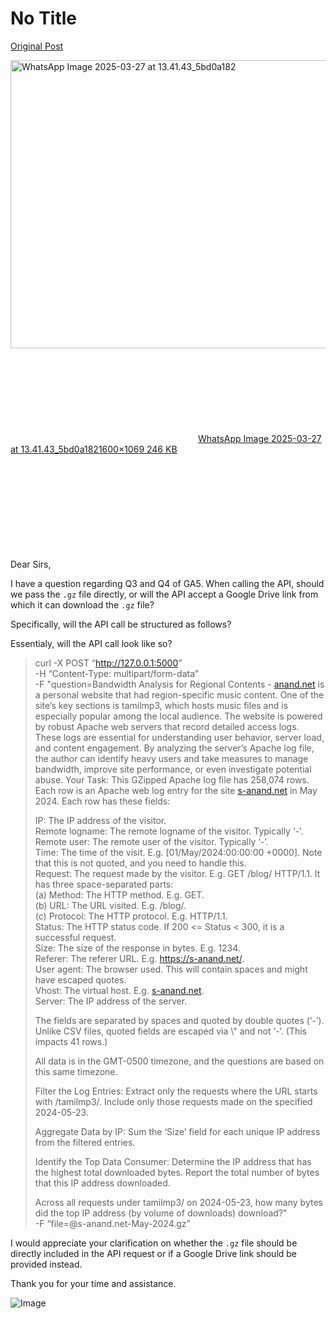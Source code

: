 # No Title

[Original Post](https://discourse.onlinedegree.iitm.ac.in/t/169029/132)

<p><div class="lightbox-wrapper"><a class="lightbox" href="https://europe1.discourse-cdn.com/flex013/uploads/iitm/original/3X/4/d/4d95a26e7ed85f52ff71db596714dbbe5700b798.jpeg" data-download-href="/uploads/short-url/b4lm39wJ9R3tDVR7qK0kX6mx7K0.jpeg?dl=1" title="WhatsApp Image 2025-03-27 at 13.41.43_5bd0a182" rel="noopener nofollow ugc"><img src="https://europe1.discourse-cdn.com/flex013/uploads/iitm/optimized/3X/4/d/4d95a26e7ed85f52ff71db596714dbbe5700b798_2_690x461.jpeg" alt="WhatsApp Image 2025-03-27 at 13.41.43_5bd0a182" data-base62-sha1="b4lm39wJ9R3tDVR7qK0kX6mx7K0" width="690" height="461" srcset="https://europe1.discourse-cdn.com/flex013/uploads/iitm/optimized/3X/4/d/4d95a26e7ed85f52ff71db596714dbbe5700b798_2_690x461.jpeg, https://europe1.discourse-cdn.com/flex013/uploads/iitm/optimized/3X/4/d/4d95a26e7ed85f52ff71db596714dbbe5700b798_2_1035x691.jpeg 1.5x, https://europe1.discourse-cdn.com/flex013/uploads/iitm/optimized/3X/4/d/4d95a26e7ed85f52ff71db596714dbbe5700b798_2_1380x922.jpeg 2x" data-dominant-color="2B2E33"><div class="meta"><svg class="fa d-icon d-icon-far-image svg-icon" aria-hidden="true"><use href="#far-image"></use></svg><span class="filename">WhatsApp Image 2025-03-27 at 13.41.43_5bd0a182</span><span class="informations">1600×1069 246 KB</span><svg class="fa d-icon d-icon-discourse-expand svg-icon" aria-hidden="true"><use href="#discourse-expand"></use></svg></div></a></div><br>
Dear Sirs,</p>
<p>I have a question regarding Q3 and Q4 of GA5. When calling the API, should we pass the <code>.gz</code> file directly, or will the API accept a Google Drive link from which it can download the <code>.gz</code> file?</p>
<p>Specifically, will the API call be structured as follows?</p>
<p>Essentialy, will the API call look like so?</p>
<blockquote>
<p>curl -X POST “<a href="http://127.0.0.1:5000" rel="noopener nofollow ugc">http://127.0.0.1:5000</a>” <br>
-H “Content-Type: multipart/form-data” <br>
-F "question=Bandwidth Analysis for Regional Contents - <a href="http://anand.net" rel="noopener nofollow ugc">anand.net</a> is a personal website that had region-specific music content. One of the site’s key sections is tamilmp3, which hosts music files and is especially popular among the local audience. The website is powered by robust Apache web servers that record detailed access logs. These logs are essential for understanding user behavior, server load, and content engagement. By analyzing the server’s Apache log file, the author can identify heavy users and take measures to manage bandwidth, improve site performance, or even investigate potential abuse. Your Task: This GZipped Apache log file has 258,074 rows. Each row is an Apache web log entry for the site <a href="http://s-anand.net" rel="noopener nofollow ugc">s-anand.net</a> in May 2024. Each row has these fields:</p>
<p>IP: The IP address of the visitor.<br>
Remote logname: The remote logname of the visitor. Typically ‘-’.<br>
Remote user: The remote user of the visitor. Typically ‘-’.<br>
Time: The time of the visit. E.g. [01/May/2024:00:00:00 +0000]. Note that this is not quoted, and you need to handle this.<br>
Request: The request made by the visitor. E.g. GET /blog/ HTTP/1.1. It has three space-separated parts:<br>
(a) Method: The HTTP method. E.g. GET.<br>
(b) URL: The URL visited. E.g. /blog/.<br>
(c) Protocol: The HTTP protocol. E.g. HTTP/1.1.<br>
Status: The HTTP status code. If 200 &lt;= Status &lt; 300, it is a successful request.<br>
Size: The size of the response in bytes. E.g. 1234.<br>
Referer: The referer URL. E.g. <a href="https://s-anand.net/" rel="noopener nofollow ugc">https://s-anand.net/</a>.<br>
User agent: The browser used. This will contain spaces and might have escaped quotes.<br>
Vhost: The virtual host. E.g. <a href="http://s-anand.net" rel="noopener nofollow ugc">s-anand.net</a>.<br>
Server: The IP address of the server.</p>
<p>The fields are separated by spaces and quoted by double quotes (‘-’). Unlike CSV files, quoted fields are escaped via \" and not ‘-’. (This impacts 41 rows.)</p>
<p>All data is in the GMT-0500 timezone, and the questions are based on this same timezone.</p>
<p>Filter the Log Entries: Extract only the requests where the URL starts with /tamilmp3/. Include only those requests made on the specified 2024-05-23.</p>
<p>Aggregate Data by IP: Sum the ‘Size’ field for each unique IP address from the filtered entries.</p>
<p>Identify the Top Data Consumer: Determine the IP address that has the highest total downloaded bytes. Report the total number of bytes that this IP address downloaded.</p>
<p>Across all requests under tamilmp3/ on 2024-05-23, how many bytes did the top IP address (by volume of downloads) download?" <br>
-F “file=@s-anand.net-May-2024.gz”</p>
</blockquote>
<p>I would appreciate your clarification on whether the <code>.gz</code> file should be directly included in the API request or if a Google Drive link should be provided instead.</p>
<p>Thank you for your time and assistance.</p>

![Image](https://europe1.discourse-cdn.com/flex013/uploads/iitm/optimized/3X/4/d/4d95a26e7ed85f52ff71db596714dbbe5700b798_2_690x461.jpeg)